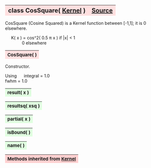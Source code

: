 ---
---
<br><br>

<a name="CosSquare"></a>
<table><thead style="background-color:#FFE0E0; width:100%; font-size:20px"><tr><th style="text-align:left">
<strong>class CosSquare(</strong> <a href="./Kernel.html">Kernel</a> )</th><th style="text-align:right"><a href=https://github.com/dokester/BayesicFitting/blob/master/BayesicFitting/source/kernels/CosSquare.py target=_blank>Source</a></th></tr></thead></table>
<p>

CosSquare (Cosine Squared) is a Kernel function between [-1,1]; it is 0 elsewhere.

&nbsp;&nbsp;&nbsp;&nbsp; K( x ) = cos^2( 0.5 &pi; x )    if |x| < 1<br>
&nbsp;&nbsp;&nbsp;&nbsp;&nbsp;&nbsp;&nbsp;&nbsp;&nbsp;&nbsp;&nbsp;&nbsp;&nbsp; 0                      elsewhere<br>



<a name="CosSquare"></a>
<table><thead style="background-color:#FFE0E0; width:100%; font-size:15px"><tr><th style="text-align:left">
<strong>CosSquare(</strong> ) 
</th></tr></thead></table>
<p>

Constructor.

Using
&nbsp;&nbsp;&nbsp;&nbsp; integral = 1.0<br>
    fwhm = 1.0

<a name="result"></a>
<table><thead style="background-color:#E0FFE0; width:100%; font-size:15px"><tr><th style="text-align:left">
<strong>result(</strong> x )
</th></tr></thead></table>
<p>
<a name="resultsq"></a>
<table><thead style="background-color:#E0FFE0; width:100%; font-size:15px"><tr><th style="text-align:left">
<strong>resultsq(</strong> xsq )
</th></tr></thead></table>
<p>
<a name="partial"></a>
<table><thead style="background-color:#E0FFE0; width:100%; font-size:15px"><tr><th style="text-align:left">
<strong>partial(</strong> x )
</th></tr></thead></table>
<p>
<a name="isBound"></a>
<table><thead style="background-color:#E0FFE0; width:100%; font-size:15px"><tr><th style="text-align:left">
<strong>isBound(</strong> )
</th></tr></thead></table>
<p>
<a name="name"></a>
<table><thead style="background-color:#E0FFE0; width:100%; font-size:15px"><tr><th style="text-align:left">
<strong>name(</strong> )
</th></tr></thead></table>
<p>
<table><thead style="background-color:#FFD0D0; width:100%; font-size:15px"><tr><th style="text-align:left">
<strong>Methods inherited from</strong> <a href="./Kernel.html">Kernel</a></th></tr></thead></table>


